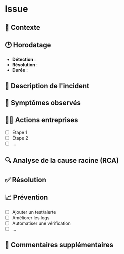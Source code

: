 # Issue

## 🧭 Contexte

<!-- Décrire le contexte du système au moment de l'incident (déploiement récent,
charge élevée, etc.) -->

## 🕒 Horodatage

- **Détection** : <!-- YYYY-MM-DD HH:MM -->
- **Résolution** : <!-- YYYY-MM-DD HH:MM -->
- **Durée** : <!-- XX minutes/heures -->

## 🚨 Description de l'incident

<!-- Que s'est-il passé ? Quels systèmes/services sont impactés ? -->

## 🧪 Symptômes observés

<!-- Logs, erreurs, alertes de monitoring, comportements utilisateurs... -->

## 🧑‍💻 Actions entreprises

- [ ] Étape 1
- [ ] Étape 2
- [ ] ...

## 🔍 Analyse de la cause racine (RCA)

<!-- Quelle est la cause principale ? Comment a-t-elle été identifiée ? -->

## ✅ Résolution

<!-- Quelles actions ont permis de résoudre l'incident ? -->

## 📈 Prévention

- [ ] Ajouter un test/alerte
- [ ] Améliorer les logs
- [ ] Automatiser une vérification
- [ ] ...

## 📝 Commentaires supplémentaires

<!-- Toute autre information utile -->
